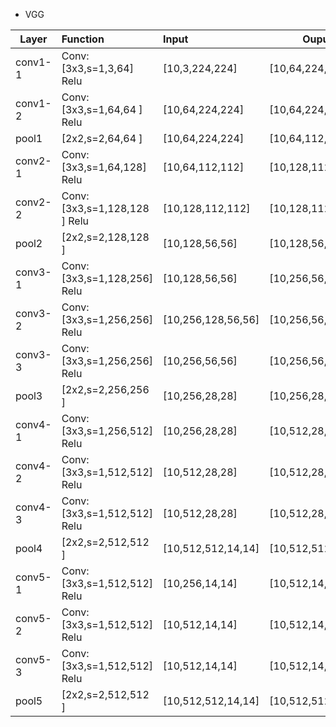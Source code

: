* VGG

| Layer        | Function        | Input | Ouput |
| ------------- |:-------------| :-----|-------|
| conv1-1     | Conv:[3x3,s=1,3,64] Relu| [10,3,224,224] | [10,64,224,224] |
| conv1-2     | Conv:[3x3,s=1,64,64 ] Relu| [10,64,224,224] | [10,64,224,224] |
| pool1     | [2x2,s=2,64,64 ] | [10,64,224,224] | [10,64,112,112] |
| conv2-1     | Conv:[3x3,s=1,64,128] Relu| [10,64,112,112] | [10,128,112,112] |
| conv2-2     | Conv:[3x3,s=1,128,128 ] Relu| [10,128,112,112] | [10,128,112,112] |
| pool2     | [2x2,s=2,128,128 ] | [10,128,56,56] | [10,128,56,56] |
| conv3-1     | Conv:[3x3,s=1,128,256] Relu| [10,128,56,56] | [10,256,56,56] |
| conv3-2     | Conv:[3x3,s=1,256,256] Relu| [10,256,128,56,56] | [10,256,56,56] |
| conv3-3     | Conv:[3x3,s=1,256,256] Relu| [10,256,56,56] | [10,256,56,56] |
| pool3     | [2x2,s=2,256,256 ] | [10,256,28,28] | [10,256,28,28] |
| conv4-1     | Conv:[3x3,s=1,256,512] Relu| [10,256,28,28] | [10,512,28,28] |
| conv4-2     | Conv:[3x3,s=1,512,512] Relu| [10,512,28,28] | [10,512,28,28] |
| conv4-3     | Conv:[3x3,s=1,512,512] Relu| [10,512,28,28] | [10,512,28,28] |
| pool4     | [2x2,s=2,512,512 ] | [10,512,512,14,14] | [10,512,512,14,14] |
| conv5-1     | Conv:[3x3,s=1,512,512] Relu| [10,256,14,14] | [10,512,14,14] |
| conv5-2     | Conv:[3x3,s=1,512,512] Relu| [10,512,14,14] | [10,512,14,14] |
| conv5-3     | Conv:[3x3,s=1,512,512] Relu| [10,512,14,14] | [10,512,14,14] |
| pool5     | [2x2,s=2,512,512 ] | [10,512,512,14,14] | [10,512,512,7,7] |


